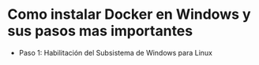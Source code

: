 # Como instalar Docker en Windows y sus pasos mas importantes

* Paso 1: Habilitación del Subsistema de Windows para Linux
